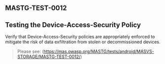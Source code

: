 ##  MASTG-TEST-0012

## Testing the Device-Access-Security Policy

Verify that Device-Access-Security policies are appropriately enforced to mitigate the risk of data exfiltration from stolen or decommissioned devices.

> Please see: (https://mas.owasp.org/MASTG/tests/android/MASVS-STORAGE/MASTG-TEST-0012/)